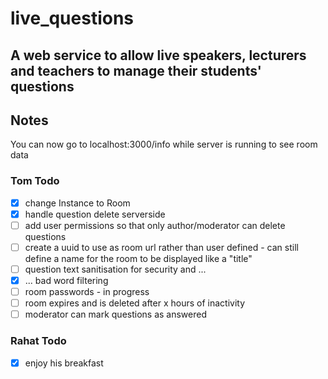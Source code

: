 # live_questions

## A web service to allow live speakers, lecturers and teachers to manage their students' questions

## Notes

You can now go to localhost:3000/info while server is running to see room data

### Tom Todo

- [x] change Instance to Room
- [x] handle question delete serverside
- [ ] add user permissions so that only author/moderator can delete questions
- [ ] create a uuid to use as room url rather than user defined - can still define a name for the room to be displayed like a "title"
- [ ] question text sanitisation for security and ...
- [x] ... bad word filtering
- [ ] room passwords - in progress
- [ ] room expires and is deleted after x hours of inactivity
- [ ] moderator can mark questions as answered

### Rahat Todo

- [x] enjoy his breakfast
